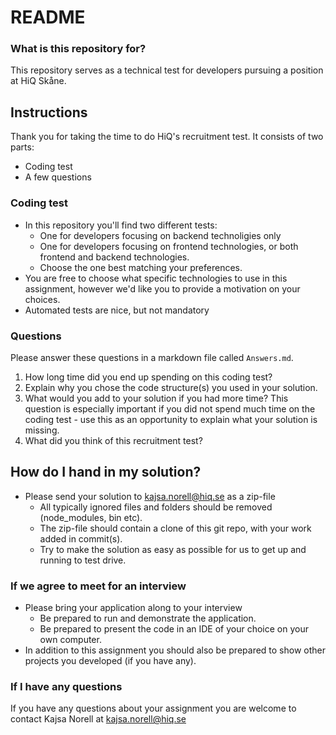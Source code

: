 # README #

### What is this repository for? ###
This repository serves as a technical test for developers pursuing a position at HiQ Skåne.

## Instructions ##
Thank you for taking the time to do HiQ's recruitment test. It consists of two parts:
* Coding test
* A few questions

### Coding test ###
* In this repository you'll find two different tests:
	* One for developers focusing on backend technoligies only
	* One for developers focusing on frontend technologies, or both frontend and backend technologies.
	* Choose the one best matching your preferences.
* You are free to choose what specific technologies to use in this assignment, however we'd like you to provide a motivation on your choices.
* Automated tests are nice, but not mandatory

### Questions ###
Please answer these questions in a markdown file called `Answers.md`.

1. How long time did you end up spending on this coding test?
2. Explain why you chose the code structure(s) you used in your solution.
3. What would you add to your solution if you had more time? This question is especially important if you did not spend much time on the coding test - use this as an opportunity to explain what your solution is missing.
4. What did you think of this recruitment test?

## How do I hand in my solution? ##
* Please send your solution to [kajsa.norell@hiq.se](mailto:kajsa.norell@hiq.se) as a zip-file 
    * All typically ignored files and folders should be removed (node_modules, bin etc).
    * The zip-file should contain a clone of this git repo, with your work added in commit(s).
    * Try to make the solution as easy as possible for us to get up and running to test drive.

### If we agree to meet for an interview ###
* Please bring your application along to your interview
    * Be prepared to run and demonstrate the application. 
    * Be prepared to present the code in an IDE of your choice on your own computer. 
* In addition to this assignment you should also be prepared to show other projects you developed (if you have any).



### If I have any questions ###
If you have any questions about your assignment you are welcome to contact Kajsa Norell at [kajsa.norell@hiq.se](mailto:kajsa.norell@hiq.se)